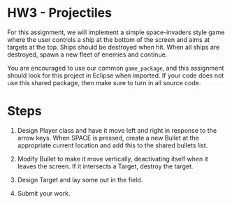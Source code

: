 # HW3 - Projectiles

For this assignment, we will implement a simple space-invaders style game
where the user controls a ship at the bottom of the screen and aims at targets
at the top.  Ships should be destroyed when hit.  When all ships are
destroyed, spawn a new fleet of enemies and continue.  

You are encouraged to use our common `game_package`, and this assignment
should look for this project in Eclipse when imported.  If your code does not
use this shared package, then make sure to turn in all source code.


# Steps

1. Design Player class and have it move left and right in response to the
   arrow keys.  When SPACE is pressed, create a new Bullet at the appropriate
   current location and add this to the shared bullets list.
    
2. Modify Bullet to make it move vertically, deactivating itself when it
   leaves the screen.  If it intersects a Target, destroy the target.
    
3. Design Target and lay some out in the field.
    
4. Submit your work.
    

